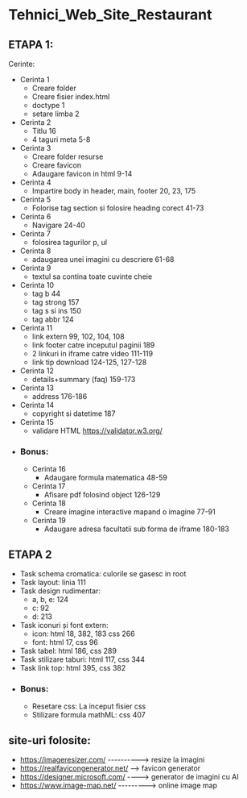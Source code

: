 # Tehnici_Web_Site_Restaurant

## ETAPA 1:
Cerinte:
- Cerinta 1
  - Creare folder
  - Creare fisier index.html
  - doctype  1
  - setare limba  2
- Cerinta 2
  - Titlu 16
  - 4 taguri meta  5-8
- Cerinta 3
  - Creare folder resurse
  - Creare favicon
  - Adaugare favicon in html  9-14
- Cerinta 4
  - Impartire body in header, main, footer  20, 23, 175
- Cerinta 5
  - Folorise tag section si folosire heading corect  41-73  
- Cerinta 6
  - Navigare  24-40
- Cerinta 7
  - folosirea tagurilor p, ul
- Cerinta 8
  - adaugarea unei imagini cu descriere  61-68
- Cerinta 9
  - textul sa contina toate cuvinte cheie
- Cerinta 10
  - tag b  44
  - tag strong  157
  - tag s si ins  150
  - tag abbr  124
- Cerinta 11
  - link extern  99, 102, 104, 108
  - link footer catre inceputul paginii  189
  - 2 linkuri in iframe catre video  111-119
  - link tip download  124-125, 127-128
- Cerinta 12
  - details+summary (faq) 159-173
- Cerinta 13
  - address 176-186
- Cerinta 14
  - copyright si datetime  187
- Cerinta 15
  - validare HTML https://validator.w3.org/
- ### Bonus:
  - Cerinta 16
    - Adaugare formula matematica 48-59
  - Cerinta 17
    - Afisare pdf folosind object  126-129
  - Cerinta 18
    - Creare imagine interactive mapand o imagine  77-91
  - Cerinta 19
    - Adaugare adresa facultatii sub forma de iframe  180-183
      
## ETAPA 2
  - Task schema cromatica: culorile se gasesc in root
  - Task layout: linia 111
  - Task design rudimentar:
    - a, b, e:  124
    - c:  92
    - d:  213
  - Task iconuri și font extern:
    -  icon:  html 18, 382, 183 css 266
    -  font: html 17, css 96
  - Task tabel: html 186, css 289
  - Task stilizare taburi: html 117, css 344
  - Task link top: html 395, css 382
  - ### Bonus:
    -  Resetare css: La inceput fisier css
    -  Stilizare formula mathML:  css 407
  
  

## site-uri folosite:
- https://imageresizer.com/ ----------> resize la imagini
- https://realfavicongenerator.net/ --> favicon generator
- https://designer.microsoft.com/ ----> generator de imagini cu AI
- https://www.image-map.net/ ---------> online image map
